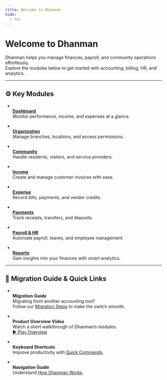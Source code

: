 ```yaml
---
title: Welcome to Dhanman
hide:
  - toc
---
```


# Welcome to Dhanman

Dhanman helps you manage finances, payroll, and community operations effortlessly.  
Explore the modules below to get started with accounting, billing, HR, and analytics.

---

## ⚙️ Key Modules

<div class="grid cards" markdown>

- <span class="icon" data-lucide="bar-chart-3"></span>  
  **[Dashboard](../dashboard/overview.md)**  
  Monitor performance, income, and expenses at a glance.

- <span class="icon" data-lucide="building-2"></span>  
  **[Organization](../organization/company-setup.md)**  
  Manage branches, locations, and access permissions.

- <span class="icon" data-lucide="users-2"></span>  
  **[Community](../my-community/buildings.md)**  
  Handle residents, visitors, and service providers.

- <span class="icon" data-lucide="wallet"></span>  
  **[Income](../income/service-invoices.md)**  
  Create and manage customer invoices with ease.

- <span class="icon" data-lucide="file-text"></span>  
  **[Expense](../expense/expense-bills.md)**  
  Record bills, payments, and vendor credits.

- <span class="icon" data-lucide="credit-card"></span>  
  **[Payments](../payments/payments-made.md)**  
  Track receipts, transfers, and deposits.

- <span class="icon" data-lucide="briefcase"></span>  
  **[Payroll & HR](../payroll-and-hr/employees.md)**  
  Automate payroll, leaves, and employee management.

- <span class="icon" data-lucide="bar-chart"></span>  
  **[Reports](../reports/overview.md)**  
  Gain insights into your finances with smart analytics.

</div>

---

## 🚀 Migration Guide & Quick Links

<div class="grid cards" markdown>

- <span class="icon" data-lucide="plane"></span>  
  **Migration Guide**  
  Migrating from another accounting tool?  
  Follow our [Migration Steps](../getting-started/how-dhanman-works.md) to make the switch smooth.

- <span class="icon" data-lucide="play-circle"></span>  
  **Product Overview Video**  
  Watch a short walkthrough of Dhanman’s modules.  
  [▶ Play Overview](https://www.youtube.com/)

- <span class="icon" data-lucide="keyboard"></span>  
  **Keyboard Shortcuts**  
  Improve productivity with [Quick Commands](../getting-started/keyboard-shortcuts.md).

- <span class="icon" data-lucide="book"></span>  
  **Navigation Guide**  
  Understand [How Dhanman Works](../getting-started/how-dhanman-works.md).

</div>
